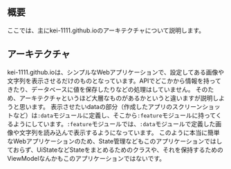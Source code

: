 ## 概要
ここでは、主にkei-1111.github.ioのアーキテクチャについて説明します。

## アーキテクチャ
kei-1111.github.ioは、シンプルなWebアプリケーションで、設定してある画像や文字列を表示させるだけのものとなっています。APIでどこかから情報を持ってきたり、データベースに値を保存したりなどの処理はしていません。
そのため、アーキテクチャというほど大層なものがあるかというと違いますが説明しようと思います。
表示させたいdataの部分（作成したアプリのスクリーンショットなど）は`:data`モジュールに定義し、そこから`:feature`モジュールに持ってくるようにしています。`:feature`モジュールでは、`:data`モジュールで定義した画像や文字列を読み込んで表示するようになっています。
このように本当に簡単なWebアプリケーションのため、State管理などもこのアプリケーションではしておらず、UiStateなどStateをまとめるためのクラスや、それを保持するためのViewModelなんかもこのアプリケーションではないです。
